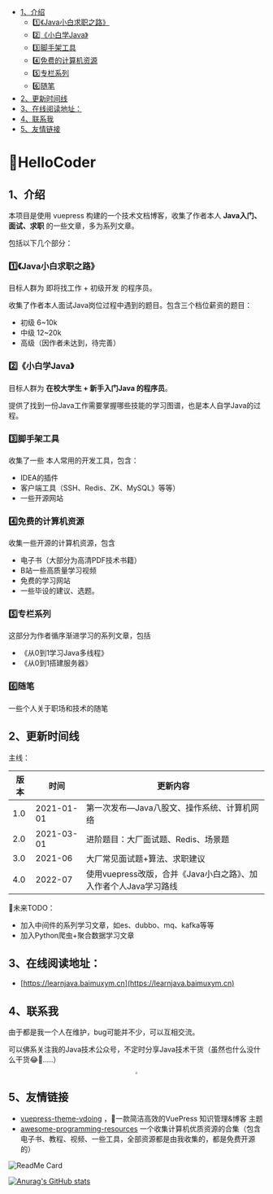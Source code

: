   * [1、介绍](#1介绍)
    * [1️⃣《Java小白求职之路》](#1️⃣java小白求职之路)
    * [2️⃣《小白学Java》](#2️⃣小白学java)
    * [3️⃣脚手架工具](#3️⃣脚手架工具)
    * [4️⃣免费的计算机资源](#4️⃣免费的计算机资源)
    * [5️⃣专栏系列](#5️⃣专栏系列)
    * [6️⃣随笔](#6️⃣随笔)
  * [2、更新时间线](#2更新时间线)
  * [3、在线阅读地址：](#3在线阅读地址)
  * [4、联系我](#4联系我)
  * [5、友情链接](#5友情链接)

# 💐HelloCoder

## 1、介绍

本项目是使用 vuepress 构建的一个技术文档博客，收集了作者本人 **Java入门、面试、求职** 的一些文章，多为系列文章。

包括以下几个部分：

### 1️⃣《Java小白求职之路》

目标人群为 即将找工作 + 初级开发 的程序员。

收集了作者本人面试Java岗位过程中遇到的题目。包含三个档位薪资的题目：

- 初级 6~10k
- 中级 12~20k
- 高级（因作者未达到，待完善）



### 2️⃣《小白学Java》

目标人群为 **在校大学生 + 新手入门Java 的程序员**。

提供了找到一份Java工作需要掌握哪些技能的学习图谱，也是本人自学Java的过程。



### 3️⃣脚手架工具

收集了一些 本人常用的开发工具，包含：

- IDEA的插件
- 客户端工具（SSH、Redis、ZK、MySQL》等等）
- 一些开源网站

### 4️⃣免费的计算机资源

收集一些开源的计算机资源，包含

- 电子书（大部分为高清PDF技术书籍）
- B站一些高质量学习视频
- 免费的学习网站
- 一些毕设的建议、选题。

### 5️⃣专栏系列

这部分为作者循序渐进学习的系列文章，包括

- 《从0到1学习Java多线程》
- 《从0到1搭建服务器》

### 6️⃣随笔

一些个人关于职场和技术的随笔

## 2、更新时间线

主线：

| 版本 | 时间       | 更新内容                                                     |
| ---- | ---------- | ------------------------------------------------------------ |
| 1.0  | 2021-01-01 | 第一次发布—Java八股文、操作系统、计算机网络                  |
| 2.0  | 2021-03-01 | 进阶题目：大厂面试题、Redis、场景题                          |
| 3.0  | 2021-06    | 大厂常见面试题+算法、求职建议                                |
| 4.0  | 2022-07    | 使用vuepress改版，合并《Java小白之路》、加入作者个人Java学习路线 |



🍖未来TODO：

- 加入中间件的系列学习文章，如es、dubbo、mq、kafka等等
- 加入Python爬虫+聚合数据学习文章

  

## 3、在线阅读地址：

- [https://learnjava.baimuxym.cn](https://learnjava.baimuxym.cn)



## 4、联系我

由于都是我一个人在维护，bug可能并不少，可以互相交流。

可以佛系关注我的Java技术公众号，不定时分享Java技术干货（虽然也什么没什么干货😂🤣.....）

<div align="center"> <img src="https://cdn.jsdelivr.net/gh/DogerRain/image@main/Home/wuli_HelloCoder.png"  style="zoom:30%;"></img> </div>



## 5、友情链接

- [vuepress-theme-vdoing](https://doc.xugaoyi.com) ，🚀一款简洁高效的VuePress 知识管理&博客 主题
- [awesome-programming-resources](https://learnjava.baimuxym.cn/pages/awesome-programming-resources) 一个收集计算机优质资源的合集（包含电子书、教程、视频、一些工具，全部资源都是由我收集的，都是免费开源的）

<img src="https://github-readme-stats.vercel.app/api/pin/?username=DogerRain&repo=HelloCoder" alt="ReadMe Card" class="no-zoom">



[![Anurag's GitHub stats](https://github-readme-stats.vercel.app/api?username=DogerRain)](https://github.com/anuraghazra/github-readme-stats)